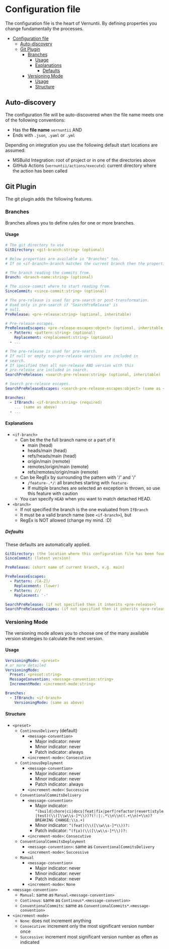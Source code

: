 # Configuration file

The configuration file is the heart of Vernuntii. By defining properties you change fundamentally the processes.

- [Configuration file](#configuration-file)
  - [Auto-discovery](#auto-discovery)
  - [Git Plugin](#git-plugin)
    - [Branches](#branches)
      - [Usage](#usage)
      - [Explanations](#explanations)
        - [Defaults](#defaults)
    - [Versioning Mode](#versioning-mode)
      - [Usage](#usage-1)
      - [Structure](#structure)

## Auto-discovery

The configuration file will be auto-discovered when the file name meets one of the following conventions:

- Has the **file name** `vernuntii` AND
- Ends with `.json`, `.yaml` or `.yml`

Depending on integration you use the following default start locations are assumed:

- MSBuild Integration: root of project or in one of the directories above
- GitHub Actions (`vernuntii/actions/execute`): current directory where the action has been called

## Git Plugin

The git plugin adds the following features.

### Branches

Branches allows you to define rules for one or more branches.

#### Usage

```yaml
# The git directory to use
GitDirectory: <git-branch:string> (optional)

# Below properties are available in "Branches" too.
# If no <if-branch>-branch matches the current branch then the properties of this root level is taken.

# The branch reading the commits from.
Branch: <branch-name:string> (optional)

# The since-commit where to start reading from.
SinceCommit: <since-commit:string> (optional)

# The pre-release is used for pre-search or post-transformation.
# Used only in pre-search if "SearchPreRelease" is
# null.
PreRelease: <pre-release:string> (optional, inheritable)

# Pre-release escapes.
PreReleaseEscapes: <pre-release-escapes:object> (optional, inheritable)
  - Pattern: <pattern:string> (optional)
    Replacement: <replacement:string> (optional)
  - ...

# The pre-release is used for pre-search.
# If null or empty non-pre-release versions are included in
# search.
# If specified then all non-release AND version with this
# pre-release are included in search.
SearchPreRelease: <search-pre-release:string> (optional, inheritable)

# Search pre-release escapes.
SearchPreReleaseEscapes: <search-pre-release-escapes:object> (same as <pre-release-escapes>)

Branches:
  - IfBranch: <if-branch:string> (required)
    ... (same as above)
  - ...
```

#### Explanations

- `<if-branch>`
  - Can be the the full branch name or a part of it
    - main (head)
    - heads/main (head)
    - refs/heads/main (head)
    - origin/main (remote) 
    - remotes/origin/main (remote)
    - refs/remotes/origin/main (remote)
  - Can be RegEx by surrounding the pattern with '/' and '/'
    - `/feature-.*/`: all branches starting with `feature-`
    - If multiple branches are selected an exception is thrown, so use this feature with caution
  - You can specify `HEAD` when you want to match detached HEAD.
- `<branch>`
  - If not specified the branch is the one evaluated from `IfBranch`
  - It must be a valid branch name (see `<if-branch>`), but
  - RegEx is NOT allowed (change my mind. :D)

##### Defaults

These defaults are automatically applied.

```yaml
GitDirectory: (the location where this configuration file has been found)
SinceCommit: (latest version)

PreRelease: (short name of current branch, e.g. main)

PreReleaseEscapes:
  - Pattern: /[A-Z]/
    Replacement: (lower)
  - Pattern: ///
    Replaceent: '-'

SearchPreRelease: (if not specified then it inherits <pre-release>)
SearchPreReleaseEscapes: (if not specified then it inherits <pre-release-escapes>)
```

### Versioning Mode

The versioning mode allows you to choose one of the many available version strategies to calculate the next version.

#### Usage

```yaml
VersioningMode: <preset>
# or more detailed
VersioningMode:
  Preset: <preset:string>
  MessageConvention: <message-convention:string>
  IncrementMode: <increment-mode:string>
```

```yaml
Branches:
  - IfBranch: <if-branch>
    VersioningMode: (same as above)
```

#### Structure

- `<preset>` 
  - `ContinousDelivery` (default)
    - `<message-convention>`
      - Major indicator: never
      - Minor indicator: never
      - Patch indicator: always
    - `<increment-mode>`: `Consecutive`
  - `ContinousDeployment`
    - `<message-convention>`
      - Major indicator: never
      - Minor indicator: never
      - Patch indicator: always
    - `<increment-mode>`: `Successive`
  - `ConventionalCommitsDelivery`
    - `<message-convention>`
      - Major indicator: `^(build|chore|ci|docs|feat|fix|perf|refactor|revert|style|test)(\\([\\w\\s-]*\\))?(!:|:.*\\n\\n((.+\\n)+\\n)?BREAKING CHANGE:\\s.+)`
      - Minor indicator: `^(feat)(\\([\\w\\s-]*\\))?:`
      - Patch indicator: `^(fix)(\\([\\w\\s-]*\\))?:`
    - `<increment-mode>`: `Consecutive`
  - `ConventionalCommitsDeployment`
    - `<message-convention>`: same as `ConventionalCommitsDelivery`
    - `<increment-mode>`: `Successive`
  - `Manual`
    - `<message-convention>`
      - Major indicator: never
      - Minor indicator: never
      - Patch indicator: never
    - `<increment-mode>`: `None`
- `<message-convention>`
  - `Manual`: same as `Manual`.`<message-convention>`
  - `Continous`: same as `Continous*`.`<message-convention>`
  - `ConventionalCommits`: same as `ConventionalCommits*`.`<message-convention>`
- `<increment-mode>`
  - `None`: does not increment anything
  - `Consecutive`: increment only the most significant version number once
  - `Successive`: increment most significant version number as often as indicated